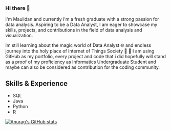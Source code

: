 ### Hi there 👋
I'm Maulidan and currently i'm a fresh graduate with a strong passion for data analysis. Aspiring to be a Data Analyst, I am eager to showcase my skills, projects, and contributions in the field of data analysis and visualization.

Im still learning about the magic world of Data Analyst 🌐 and endless journey into the holy place of Internet of Things Society 🎇
🔭 I am using GitHub as my portfolio, every project and code that i did hopefully will stand as a proof of my proficiency as Informatics Undergraduate Student and maybe can also be considered as contribution for the coding community.

## Skills & Experience
* SQL
* Java
* Python
* R


[![Anurag's GitHub stats](https://github-readme-stats.vercel.app/api?username=MaulidanAziz)](https://github.com/anuraghazra/github-readme-stats)
<!--
**MaulidanAziz/MaulidanAziz** is a ✨ _special_ ✨ repository because its `README.md` (this file) appears on your GitHub profile.

Here are some ideas to get you started:

- 🔭 I’m currently working on ...
- 🌱 I’m currently learning ...
- 👯 I’m looking to collaborate on ...
- 🤔 I’m looking for help with ...
- 💬 Ask me about ...
- 📫 How to reach me: ...
- 😄 Pronouns: ...
- ⚡ Fun fact: ...
-->
